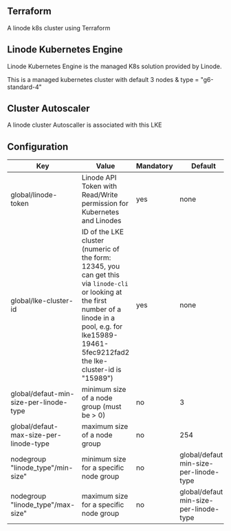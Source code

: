 ## Terraform 
A linode k8s cluster using Terraform  


## Linode Kubernetes Engine

Linode Kubernetes Engine is the managed K8s solution provided by Linode.

This is a managed kubernetes cluster with default 3 nodes & type = "g6-standard-4"

## Cluster Autoscaler

A linode cluster Autoscaller is associated with this LKE 


## Configuration



| Key | Value | Mandatory | Default |
|-----|-------|-----------|---------|
| global/linode-token | Linode API Token with Read/Write permission for Kubernetes and Linodes | yes | none |
| global/lke-cluster-id | ID of the LKE cluster (numeric of the form: 12345, you can get this via `linode-cli` or looking at the first number of a linode in a pool, e.g. for lke15989-19461-5fec9212fad2 the lke-cluster-id is "15989") | yes | none |
| global/defaut-min-size-per-linode-type | minimum size of a node group (must be > 0) | no | 3 |
| global/defaut-max-size-per-linode-type | maximum size of a node group | no | 254 |
| nodegroup \"linode_type\"/min-size" | minimum size for a specific node group | no | global/defaut-min-size-per-linode-type |
| nodegroup \"linode_type\"/max-size" | maximum size for a specific node group | no | global/defaut-min-size-per-linode-type |

